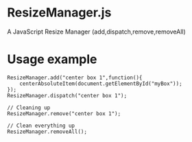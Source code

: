 # ResizeManager.js
A JavaScript Resize Manager (add,dispatch,remove,removeAll)

# Usage example
```
ResizeManager.add("center box 1",function(){
	centerAbsoluteItem(document.getElementById("myBox"));
});
ResizeManager.dispatch("center box 1");

// Cleaning up
ResizeManager.remove("center box 1");

// Clean everything up
ResizeManager.removeAll();
```
